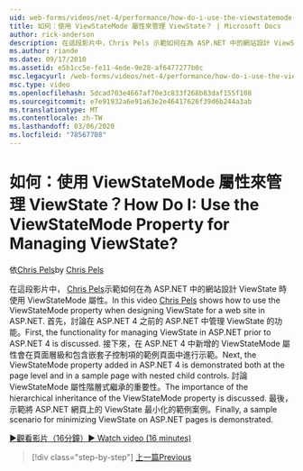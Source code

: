 ```yaml
---
uid: web-forms/videos/net-4/performance/how-do-i-use-the-viewstatemode-property-for-managing-viewstate
title: 如何：使用 ViewStateMode 屬性來管理 ViewState？ | Microsoft Docs
author: rick-anderson
description: 在這段影片中，Chris Pels 示範如何在為 ASP.NET 中的網站設計 ViewState 時使用 ViewStateMode 屬性。
ms.author: riande
ms.date: 09/17/2010
ms.assetid: e5b1cc5e-fe11-4ede-9e28-af6477277b0c
msc.legacyurl: /web-forms/videos/net-4/performance/how-do-i-use-the-viewstatemode-property-for-managing-viewstate
msc.type: video
ms.openlocfilehash: 5dcad703e4667af70e3c833f268b83daf155f108
ms.sourcegitcommit: e7e91932a6e91a63e2e46417626f39d6b244a3ab
ms.translationtype: MT
ms.contentlocale: zh-TW
ms.lasthandoff: 03/06/2020
ms.locfileid: "78567708"
---
```

# <a name="how-do-i-use-the-viewstatemode-property-for-managing-viewstate"></a><span data-ttu-id="7e1af-104">如何：使用 ViewStateMode 屬性來管理 ViewState？</span><span class="sxs-lookup"><span data-stu-id="7e1af-104">How Do I: Use the ViewStateMode Property for Managing ViewState?</span></span>

<span data-ttu-id="7e1af-105">依[Chris Pels](https://twitter.com/chrispels)</span><span class="sxs-lookup"><span data-stu-id="7e1af-105">by [Chris Pels](https://twitter.com/chrispels)</span></span>

<span data-ttu-id="7e1af-106">在這段影片中， [Chris Pels](http://www.idevtech.com)示範如何在為 ASP.NET 中的網站設計 ViewState 時使用 ViewStateMode 屬性。</span><span class="sxs-lookup"><span data-stu-id="7e1af-106">In this video [Chris Pels](http://www.idevtech.com) shows how to use the ViewStateMode property when designing ViewState for a web site in ASP.NET.</span></span> <span data-ttu-id="7e1af-107">首先，討論在 ASP.NET 4 之前的 ASP.NET 中管理 ViewState 的功能。</span><span class="sxs-lookup"><span data-stu-id="7e1af-107">First, the functionality for managing ViewState in ASP.NET prior to ASP.NET 4 is discussed.</span></span> <span data-ttu-id="7e1af-108">接下來，在 ASP.NET 4 中新增的 ViewStateMode 屬性會在頁面層級和包含嵌套子控制項的範例頁面中進行示範。</span><span class="sxs-lookup"><span data-stu-id="7e1af-108">Next, the ViewStateMode property added in ASP.NET 4 is demonstrated both at the page level and in a sample page with nested child controls.</span></span> <span data-ttu-id="7e1af-109">討論 ViewStateMode 屬性階層式繼承的重要性。</span><span class="sxs-lookup"><span data-stu-id="7e1af-109">The importance of the hierarchical inheritance of the ViewStateMode property is discussed.</span></span> <span data-ttu-id="7e1af-110">最後，示範將 ASP.NET 網頁上的 ViewState 最小化的範例案例。</span><span class="sxs-lookup"><span data-stu-id="7e1af-110">Finally, a sample scenario for minimizing ViewState on ASP.NET pages is demonstrated.</span></span>

[<span data-ttu-id="7e1af-111">&#9654;觀看影片（16分鐘）</span><span class="sxs-lookup"><span data-stu-id="7e1af-111">&#9654; Watch video (16 minutes)</span></span>](https://channel9.msdn.com/Blogs/ASP-NET-Site-Videos/how-do-i-use-the-viewstatemode-property-for-managing-viewstate)

> [!div class="step-by-step"]
> [<span data-ttu-id="7e1af-112">上一篇</span><span class="sxs-lookup"><span data-stu-id="7e1af-112">Previous</span></span>](aspnet-4-quick-hit-easy-state-compression.md)

